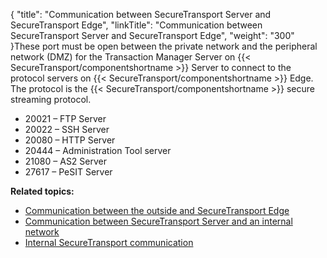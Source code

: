 {
    "title": "Communication between SecureTransport Server and SecureTransport Edge",
    "linkTitle": "Communication between SecureTransport Server and SecureTransport Edge",
    "weight": "300"
}These port must be open between the private network and the peripheral network (DMZ) for the Transaction Manager Server on {{< SecureTransport/componentshortname  >}} Server to connect to the protocol servers on {{< SecureTransport/componentshortname  >}} Edge. The protocol is the {{< SecureTransport/componentshortname  >}} secure streaming protocol.

-   20021 – FTP Server
-   20022 – SSH Server
-   20080 – HTTP Server
-   20444 – Administration Tool server
-   21080 – AS2 Server
-   27617 – PeSIT Server

**Related topics:**

-   [Communication between the outside and SecureTransport Edge](../r_st_communication_between_outside)
-   [Communication between SecureTransport Server and an internal network](../r_st_communication_between_server_internal_network)
-   [Internal SecureTransport communication](../r_st_internal_communication)
